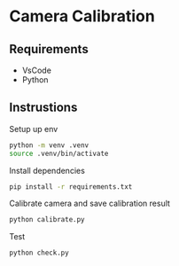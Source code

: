 # Camera Calibration

## Requirements

- VsCode
- Python

## Instrustions

Setup up env

```sh
python -m venv .venv
source .venv/bin/activate
```

Install dependencies

```sh
pip install -r requirements.txt
```
<!-- 
Capture images

```sh
python captureImage.py
```

- Press `s` to save
- Press `esc` to exit -->

Calibrate camera and save calibration result

```sh
python calibrate.py
```

Test

```sh
python check.py
```
